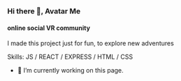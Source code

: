 ### Hi there 👋, Avatar Me
#### online social VR community
I made this project just for fun, to explore new adventures 

Skills:  JS / REACT / EXPRESS / HTML / CSS

- 🔭 I’m currently working on this page. 




